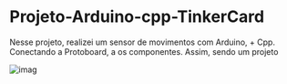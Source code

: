 # Projeto-Arduino-cpp-TinkerCard
 
  Nesse projeto, realizei um sensor de movimentos com Arduino, + Cpp. Conectando a Protoboard, a os componentes. Assim, sendo um projeto
  
![imag](https://github.com/user-attachments/assets/a318b6ee-bb10-40b8-add4-95fb8471fec1)
